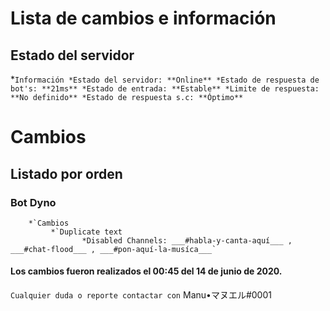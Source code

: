 # Lista de cambios e información 
## **Estado del servidor**
*`Información
    *Estado del servidor: **Online**
    *Estado de respuesta de bot's: **21ms**
    *Estado de entrada: **Estable**
    *Limite de respuesta: **No definido**
    *Estado de respuesta s.c: **Óptimo**`
    
# Cambios 

## Listado por orden

### **Bot Dyno**
        *`Cambios
             *`Duplicate text
                    *Disabled Channels: ___#habla-y-canta-aquí___ , ___#chat-flood___ , ___#pon-aquí-la-musíca___`
            
#### Los cambios fueron realizados el 00:45 del 14 de junio de 2020.
`Cualquier duda o reporte contactar con` Manu•マヌエル#0001             
                    

